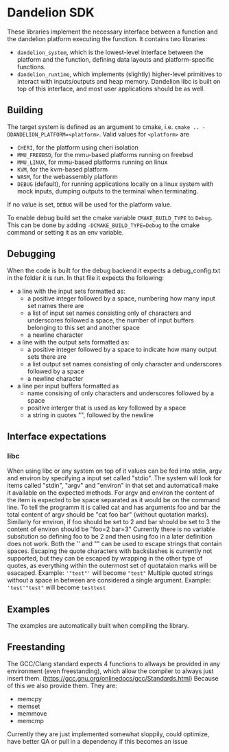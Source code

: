 # Dandelion SDK
These libraries implement the necessary interface between a function and
the dandelion platform executing the function. It contains two libraries:
- `dandelion_system`, which is the lowest-level interface between the platform
and the function, defining data layouts and platform-specific functions.
- `dandelion_runtime`, which implements (slightly) higher-level primitives to
interact with inputs/outputs and heap memory. Dandelion libc is built on top
of this interface, and most user applications should be as well.

## Building
The target system is defined as an argument to cmake, i.e.
`cmake .. -DDANDELION_PLATFORM=<platform>`. Valid values for `<platform>` are
- `CHERI`, for the platform using cheri isolation
- `MMU_FREEBSD`, for the mmu-based platforms running on freebsd
- `MMU_LINUX`, for mmu-based platforms running on linux
- `KVM`, for the kvm-based platform
- `WASM`, for the webassembly platform
- `DEBUG` (default), for running applications locally on a linux system with mock inputs,
dumping outputs to the terminal when terminating.

If no value is set, `DEBUG` will be used for the platform value.

To enable debug build set the cmake variable `CMAKE_BUILD_TYPE` to `Debug`.
This can be done by adding `-DCMAKE_BUILD_TYPE=Debug` to the cmake command or setting it as an env variable. 

## Debugging
When the code is built for the debug backend it expects a debug_config.txt in the folder it is run.
In that file it expects the following:
- a line with the input sets formatted as:
    - a positive integer followed by a space, numbering how many input set names there are
    - a list of input set names consisting only of characters and underscores followed a space, the number of input buffers belonging to this set and another space
    - a newline character
- a line with the output sets formatted as:
    - a positive integer followed by a space to indicate how many output sets there are
    - a list output set names consisting of only character and underscores followed by a space
    - a newline character
- a line per input buffers formatted as
    - name consising of only characters and underscores followed by a space
    - positive interger that is used as key followed by a space
    - a string in quotes "<data here>", followed by the newline

## Interface expectations
### libc
When using libc or any system on top of it values can be fed into stdin, argv and environ by specifying a input set called "stdio".
The system will look for items called "stdin", "argv" and "environ" in that set and automaticall make it available on the expected methods.
For argv and environ the content of the item is expected to be space separated as it would be on the command line.
To tell the programm it is called cat and has arguments foo and bar the total content of argv should be "cat foo bar" (without quotation marks).
Similarly for environ, if foo should be set to 2 and bar should be set to 3 the content of environ should be "foo=2 bar=3"
Currently there is no variable subsitution so defining foo to be 2 and then using foo in a later definition does not work.
Both the '' and "" can be used to escape strings that contain spaces.
Escaping the quote characters with backslashes is currently not supported, but they can be escaped by wrapping in the other type of quotes,
as everything within the outermost set of quotataion marks will be esacaped.
Example: `'"test"'` will become `"test"` 
Multiple quoted strings without a space in between are considered a single argument.
Example: `'test'"test"` will become `testtest`

## Examples
The examples are automatically built when compiling the library. 

## Freestanding
The GCC/Clang standard expects 4 functions to allways be provided in any environment (even freestanding), which allow the compiler to always just insert them.
(https://gcc.gnu.org/onlinedocs/gcc/Standards.html)
Because of this we also provide them.
They are:
- memcpy
- memset
- memmove
- memcmp

Currently they are just implemented somewhat sloppily, could optimize, have better QA or pull in a dependency if this becomes an issue
